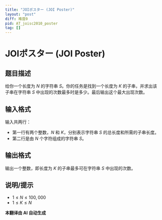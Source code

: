 ```yaml
---
title: "JOIポスター (JOI Poster)"
layout: "post"
diff: 难度0
pid: AT_joisc2010_poster
tag: []
---
```


# JOIポスター (JOI Poster)

## 题目描述

给你一个长度为 $N$ 的字符串 $S$。你的任务是找到一个长度为 $K$ 的子串，并求出该子串在字符串 $S$ 中出现的次数最多时是多少。最后输出这个最大出现次数。

## 输入格式

输入共两行：

- 第一行有两个整数，$N$ 和 $K$，分别表示字符串 $S$ 的总长度和所需的子串长度。
- 第二行是由 $N$ 个字符组成的字符串 $S$。

## 输出格式

输出一个整数，即长度为 $K$ 的子串最多可在字符串 $S$ 中出现的次数。

## 说明/提示

- $1 \le N \le 100,000$
- $1 \le K \le N$

 **本翻译由 AI 自动生成**

